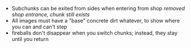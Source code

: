 - Subchunks can be exited from sides when entering from shop *removed shop entrance, chunk still exists*
- All images must have a "base" concrete dirt whatever, to show where you can and can't step
- fireballs don't disappear when you switch chunks; instead, they stay until you return